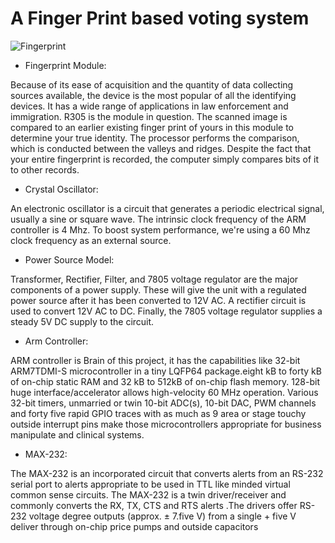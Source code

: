 # A Finger Print based voting system


![Fingerprint](https://user-images.githubusercontent.com/85921878/154894073-ca82491e-5ae1-4b9c-a679-32bb00408326.jpeg)

* Fingerprint Module:

Because of its ease of acquisition and the quantity of data collecting sources available, the device is the most popular of all the identifying devices. It has a wide range of applications in law enforcement and immigration. R305 is the module in question. The scanned image is compared to an earlier existing finger print of yours in this module to determine your true identity. The processor performs the comparison, which is conducted between the valleys and ridges. Despite the fact that your entire fingerprint is recorded, the computer simply compares bits of it to other records. 
* Crystal Oscillator:

An electronic oscillator is a circuit that generates a periodic electrical signal, usually a sine or square wave.
The intrinsic clock frequency of the ARM controller is 4 Mhz.
To boost system performance, we're using a 60 Mhz clock frequency as an external source. 

* Power Source Model:

Transformer, Rectifier, Filter, and 7805 voltage regulator are the major components of a power supply. These will give the unit with a regulated power source after it has been converted to 12V AC. A rectifier circuit is used to convert 12V AC to DC. Finally, the 7805 voltage regulator supplies a steady 5V DC supply to the circuit. 

* Arm Controller:

ARM controller is Brain of this project, it has the capabilities  like 32-bit ARM7TDMI-S microcontroller in a tiny LQFP64  package.eight kB to forty kB of on-chip static RAM and 32 kB to 512kB of on-chip flash memory. 128-bit huge  interface/accelerator allows high-velocity 60 MHz operation.  Various 32-bit timers, unmarried or twin 10-bit ADC(s), 10-bit  DAC, PWM channels and forty five rapid GPIO traces with as much as 9  area or stage touchy outside interrupt pins make those  microcontrollers appropriate for business manipulate and clinical systems.

* MAX-232:

The MAX-232 is an incorporated circuit that converts alerts from an RS-232 serial port to alerts appropriate to be used in TTL  like minded virtual common sense circuits. The MAX-232 is a twin  driver/receiver and commonly converts the RX, TX, CTS and  RTS alerts .The drivers offer RS-232 voltage degree outputs  (approx. ± 7.five V) from a single + five V deliver through on-chip  price pumps and outside capacitors
